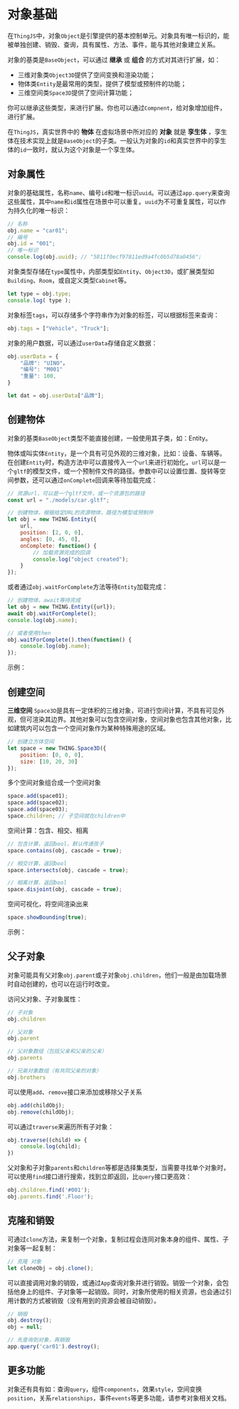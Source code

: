 # 对象基础
<!-- object -->
在`ThingJS`中，对象`Object`是引擎提供的基本控制单元。对象具有唯一标识的，能被单独创建、销毁、查询，具有属性、方法、事件，能与其他对象建立关系。

对象的基类是`BaseObject`，可以通过 **继承** 或 **组合** 的方式对其进行扩展，如：
* 三维对象类`Object3D`提供了空间变换和渲染功能；
* 物体类`Entity`是最常用的类型，提供了模型或预制件的功能；
* 三维空间类`Space3D`提供了空间计算功能；

你可以继承这些类型，来进行扩展。你也可以通过`Compnent`，给对象增加组件，进行扩展。

在`ThingJS`，真实世界中的 **物体** 在虚拟场景中所对应的 **对象** 就是 **孪生体** ，孪生体在技术实现上就是`BaseObject`的子类。一般认为对象的`id`和真实世界中的孪生体的`id`一致时，就认为这个对象是一个孪生体。

## 对象属性
对象的基础属性，名称`name`、编号`id`和唯一标识`uuid`。可以通过`app.query`来查询这些属性，其中`name`和`id`属性在场景中可以重复。`uuid`为不可重复属性，可以作为持久化的唯一标识：
```javascript
// 名称
obj.name = "car01";
// 编号
obj.id = "001";
// 唯一标识
console.log(obj.uuid); // "5811f0ecf97811ed9a4fc0b5d78a0456";
```

对象类型存储在`type`属性中，内部类型如`Entity`、`Object3D`，或扩展类型如`Building`、`Room`，或自定义类型`Cabinet`等。
```javascript
let type = obj.type;
console.log( type );
```

对象标签`tags`，可以存储多个字符串作为对象的标签，可以根据标签来查询：
```javascript
obj.tags = ["Vehicle", "Truck"];
```

对象的用户数据，可以通过`userData`存储自定义数据：
```javascript
obj.userData = {
    "品牌": "UINO"，
    "编号": "M001"
    "重量": 100,
}

let dat = obj.userData["品牌"];
```

## 创建物体

对象的基类`BaseObject`类型不能直接创建，一般使用其子类，如：Entity。

物体或叫实体`Entity`，是一个具有可见外观的三维对象，比如：设备、车辆等。在创建`Entity`时，构造方法中可以直接传入一个`url`来进行初始化，`url`可以是一个`gltf`的模型文件，或一个预制件文件的路径。参数中可以设置位置、旋转等空间参数，还可以通过`onComplete`回调来等待加载完成：

```javascript
// 资源url，可以是一个gltf文件，或一个资源包的路径
const url = "./models/car.gltf";

// 创建物体，根据给定URL的资源物体，路径为模型或预制件
let obj = new THING.Entity({
    url,
    position: [2, 0, 0],
    angles: [0, 45, 0],
    onComplete: function() {
        // 加载资源完成的回调
        console.log("object created");
    }
});
```

或者通过`obj.waitForComplete`方法等待`Entity`加载完成：
```javascript
// 创建物体，await等待完成
let obj = new THING.Entity({url});
await obj.waitForComplete();
console.log(obj.name);

// 或者使用then
obj.waitForComplete().then(function() {
    console.log(obj.name);
});
```

示例：
<playground src="create_entity.js"></playground>

## 创建空间

**三维空间** `Space3D`是具有一定体积的三维对象，可进行空间计算，不具有可见外观，但可渲染其边界。其他对象可以包含空间对象，空间对象也包含其他对象，比如建筑内可以包含一个空间对象作为某种特殊用途的区域。

```javascript
// 创建立方体空间
let space = new THING.Space3D({
    position: [0, 0, 0],
    size: [10, 20, 30]
});
```

多个空间对象组合成一个空间对象
```javascript
space.add(space01);
space.add(space02);
space.add(space03);
space.children; // 子空间就在children中
```

空间计算：包含、相交、相离
```javascript
// 包含计算，返回bool，默认传递孩子
space.contains(obj, cascade = true);

// 相交计算，返回bool
space.intersects(obj, cascade = true);

// 相离计算，返回bool
space.disjoint(obj, cascade = true);
```

空间可视化，将空间渲染出来
```javascript
space.showBounding(true);
```

示例：
<playground src="create_space3d.js"></playground>


## 父子对象
对象可能具有父对象`obj.parent`或子对象`obj.children`，他们一般是由加载场景时自动创建的，也可以在运行时改变。

访问父对象、子对象属性：
```javascript
// 子对象
obj.children

// 父对象
obj.parent

// 父对象数组（包括父亲和父亲的父亲）
obj.parents

// 兄弟对象数组（有共同父亲的对象）
obj.brothers
```

可以使用`add`、`remove`接口来添加或移除父子关系
```javascript
obj.add(childObj);
obj.remove(childObj);
```

可以通过`traverse`来遍历所有子对象：
```javascript
obj.traverse((child) => {
    console.log(child);
})
```

父对象和子对象`parents`和`children`等都是选择集类型，当需要寻找单个对象时，可以使用`find`接口进行搜索，找到立即返回，比`query`接口更高效：
```javascript
obj.children.find('#001');
obj.parents.find('.Floor');
```

## 克隆和销毁

可通过`clone`方法，来复制一个对象，复制过程会连同对象本身的组件、属性、子对象等一起复制：
```javascript
// 克隆 对象
let cloneObj = obj.clone();
```

可以直接调用对象的销毁，或通过`App`查询对象并进行销毁。销毁一个对象，会包括他身上的组件、子对象等一起销毁。同时，对象所使用的相关资源，也会通过引用计数的方式被销毁（没有用到的资源会被自动销毁）。

```javascript
// 销毁
obj.destroy();
obj = null;

// 先查询到对象，再销毁
app.query('car01').destroy();
```

## 更多功能

对象还有具有如：查询`query`，组件`components`，效果`style`，空间变换`position`，关系`relationships`，事件`events`等更多功能，请参考对象相关文档。

